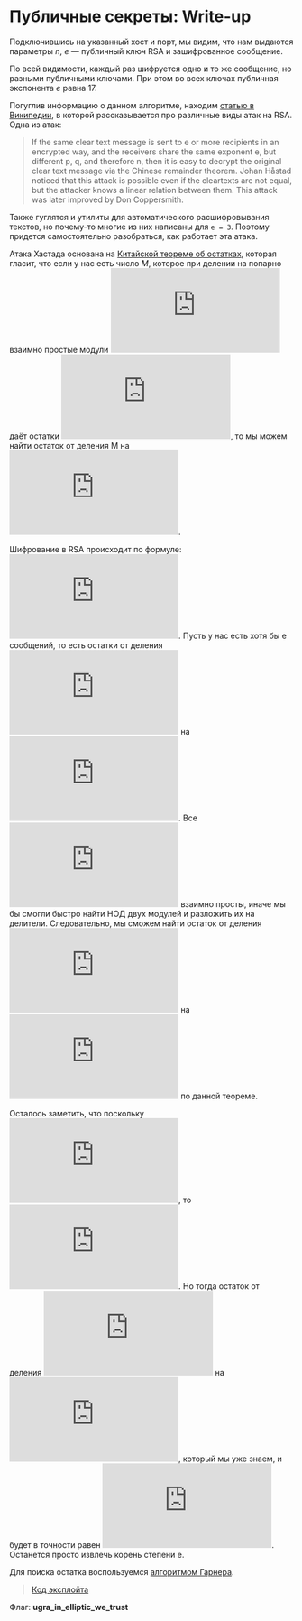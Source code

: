# Публичные секреты: Write-up

Подключившись на указанный хост и порт, мы видим, что нам выдаются параметры *n*, *e* — публичный ключ RSA и зашифрованное сообщение.

По всей видимости, каждый раз шифруется одно и то же сообщение, но разными публичными ключами. При этом во всех ключах публичная экспонента *e* равна 17.

Погуглив информацию о данном алгоритме, находим [статью в Википедии](https://en.wikipedia.org/wiki/RSA_%28cryptosystem%29#Attacks_against_plain_RSA), в которой рассказывается про различные виды атак на RSA. Одна из атак:

> If the same clear text message is sent to e or more recipients in an encrypted way, and the receivers share the same exponent e, but different p, q, and therefore n, then it is easy to decrypt the original clear text message via the Chinese remainder theorem. Johan Håstad noticed that this attack is possible even if the cleartexts are not equal, but the attacker knows a linear relation between them. This attack was later improved by Don Coppersmith.

Также гуглятся и утилиты для автоматического расшифровывания текстов, но почему-то многие из них написаны для `e = 3`. Поэтому придется самостоятельно разобраться, как работает эта атака.

<!-- TODO: LaTeX formulas -->

Атака Хастада основана на [Китайской теореме об остатках](https://en.wikipedia.org/wiki/Chinese_remainder_theorem), которая гласит, что если у нас есть число *M*, которое при делении на попарно взаимно простые модули ![p\_1, p\_2, ..., p\_n](https://latex.codecogs.com/svg.latex?p_1%2C%20p_2%2C%20%5Cldots%2C%20p_n) даёт остатки ![m\_1, m\_2, ...m\_n](https://latex.codecogs.com/svg.latex?m_1%2C%20m_2%2C%20%5Cldots%2C%20m_n), то мы можем найти остаток от деления M на ![p\_1p\_2...p\_n](https://latex.codecogs.com/svg.latex?p_1p_2%7B%5Cldots%7Dp_n).

Шифрование в RSA происходит по формуле: ![m = c^e (mod n)](https://latex.codecogs.com/svg.latex?m%20%3D%20c%5Ee%20%5Cmod%20n). Пусть у нас есть хотя бы e сообщений, то есть остатки от деления ![c^e](https://latex.codecogs.com/svg.latex?c%5Ee) на ![n\_1, n\_2, ..., n\_e](https://latex.codecogs.com/svg.latex?n_1%2C%20n_2%2C%20%5Cldots%2C%20n_e). Все ![n\_i](https://latex.codecogs.com/svg.latex?n_i) взаимно просты, иначе мы бы смогли быстро найти НОД двух модулей и разложить их на делители. Следовательно, мы сможем найти остаток от деления ![c^e](https://latex.codecogs.com/svg.latex?c%5Ee) на ![n\_1n\_2...n\_e](https://latex.codecogs.com/svg.latex?n_1n_2%7B%5Cldots%7Dn_e) по данной теореме.

Осталось заметить, что поскольку ![для всех i c &lt; n\_i](https://latex.codecogs.com/svg.latex?%5Cforall%20i%3A%20c%20%3C%20n_i), то ![c^e &lt; n\_1n\_2...n\_e](https://latex.codecogs.com/svg.latex?c_e%20%3C%20n_1n_2%7B%5Cldots%7Dn_e). Но тогда остаток от деления ![c^e](https://latex.codecogs.com/svg.latex?c%5Ee) на ![n\_1n\_2...n\_e](https://latex.codecogs.com/svg.latex?n_1n_2%7B%5Cldots%7Dn_e), который мы уже знаем, и будет в точности равен ![c^e](https://latex.codecogs.com/svg.latex?c%5Ee). Останется просто извлечь корень степени e.

Для поиска остатка воспользуемся [алгоритмом Гарнера](https://ru.wikipedia.org/wiki/Китайская_теорема_об_остатках#Алгоритм_Гарнера).

> [Код эксплойта](exploit.py)

Флаг: **ugra_in_elliptic_we_trust**

